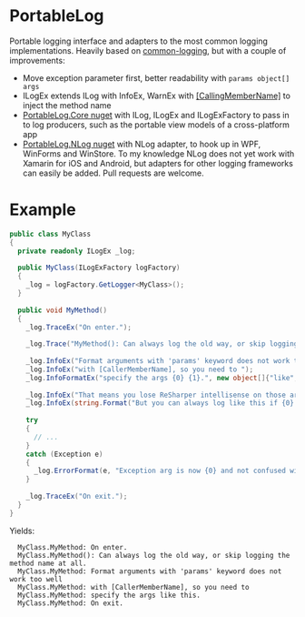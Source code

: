 PortableLog
===========

Portable logging interface and adapters to the most common logging implementations. Heavily based on [common-logging](https://github.com/net-commons/common-logging), but with a couple of improvements:
* Move exception parameter first, better readability with ```params object[] args```
* ILogEx extends ILog with InfoEx, WarnEx with [[CallingMemberName]](http://msdn.microsoft.com/en-us/library/system.runtime.compilerservices.callermembernameattribute%28v=vs.110%29.aspx) to inject the method name
* [PortableLog.Core nuget](https://www.nuget.org/packages/PortableLog.Core) with ILog, ILogEx and ILogExFactory to pass in to log producers, such as the portable view models of a cross-platform app
* [PortableLog.NLog nuget](https://www.nuget.org/packages/PortableLog.NLog) with NLog adapter, to hook up in WPF, WinForms and WinStore. To my knowledge NLog does not yet work with Xamarin for iOS and Android, but adapters for other logging frameworks can easily be added. Pull requests are welcome.

Example
==
```csharp
public class MyClass
{
  private readonly ILogEx _log;
  
  public MyClass(ILogExFactory logFactory)
  {
    _log = logFactory.GetLogger<MyClass>();
  }
  
  public void MyMethod()
  {
    _log.TraceEx("On enter.");
    
    _log.Trace("MyMethod(): Can always log the old way, or skip logging the method name at all.");
    
    _log.InfoEx("Format arguments with 'params' keyword does not work too well ");
    _log.InfoEx("with [CallerMemberName], so you need to ");
    _log.InfoFormatEx("specify the args {0} {1}.", new object[]{"like", "this"});
    
    _log.InfoEx("That means you lose ReSharper intellisense on those args.");
    _log.InfoEx(string.Format("But you can always log like this if {0} prefer.", "you"));
    
    try 
    {
      // ...
    }
    catch (Exception e)
    {
      _log.ErrorFormat(e, "Exception arg is now {0} and not confused with format arguments.", "first");
    }
    
    _log.TraceEx("On exit.");
  }
}
```

Yields:
```
  MyClass.MyMethod: On enter.
  MyClass.MyMethod(): Can always log the old way, or skip logging the method name at all.
  MyClass.MyMethod: Format arguments with 'params' keyword does not work too well
  MyClass.MyMethod: with [CallerMemberName], so you need to 
  MyClass.MyMethod: specify the args like this.
  MyClass.MyMethod: On exit.
```

